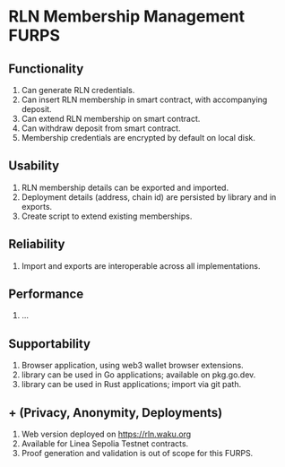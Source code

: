 # RLN Membership Management FURPS

## Functionality

1. Can generate RLN credentials.
2. Can insert RLN membership in smart contract, with accompanying deposit. 
3. Can extend RLN membership on smart contract.
4. Can withdraw deposit from smart contract.
5. Membership credentials are encrypted by default on local disk.

## Usability

1. RLN membership details can be exported and imported.
2. Deployment details (address, chain id) are persisted by library and in exports.
3. Create script to extend existing memberships.

## Reliability

1. Import and exports are interoperable across all implementations.

## Performance

1. ...

## Supportability

1. Browser application, using web3 wallet browser extensions.
2. library can be used in Go applications; available on pkg.go.dev.
3. library can be used in Rust applications; import via git path.

## + (Privacy, Anonymity, Deployments)

1. Web version deployed on https://rln.waku.org
2. Available for Linea Sepolia Testnet contracts.
3. Proof generation and validation is out of scope for this FURPS.